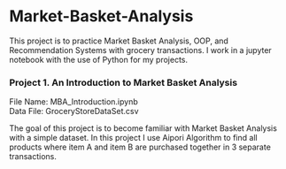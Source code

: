 # Market-Basket-Analysis
This project is to practice Market Basket Analysis, OOP, and Recommendation Systems with grocery transactions. I work in a jupyter notebook with the use of Python for my projects.

### Project 1. An Introduction to Market Basket Analysis

File Name: MBA_Introduction.ipynb \
Data File: GroceryStoreDataSet.csv

The goal of this project is to become familiar with Market Basket Analysis with a simple dataset. In this project I use Aipori Algorithm to find all products where item A and item B are purchased together in 3 separate transactions. 

